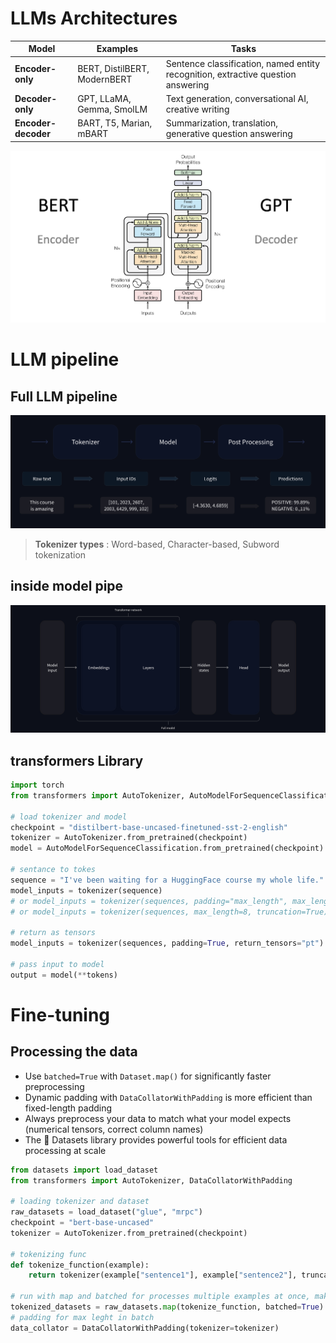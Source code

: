 
# LLMs Architectures  


Model | Examples |Tasks
|--|--|--|
**Encoder-only** | BERT, DistilBERT, ModernBERT | Sentence classification, named entity recognition, extractive question answering
**Decoder-only** | GPT, LLaMA, Gemma, SmolLM | Text generation, conversational AI, creative writing 
**Encoder-decoder** | BART, T5, Marian, mBART | Summarization, translation, generative question answering


![transformers_architecture](./pics/LLMs/transformers_architecture.png)

# LLM pipeline
## Full LLM pipeline
![Full LLM pipeline](./pics/LLMs/full_nlp_pipeline-dark.svg)
> **Tokenizer types** : Word-based,  Character-based, Subword tokenization
## inside model pipe
![inside model pipeline](./pics/LLMs/transformer_and_head-dark.svg)

## transformers Library

```python
import torch
from transformers import AutoTokenizer, AutoModelForSequenceClassification

# load tokenizer and model
checkpoint = "distilbert-base-uncased-finetuned-sst-2-english"
tokenizer = AutoTokenizer.from_pretrained(checkpoint)
model = AutoModelForSequenceClassification.from_pretrained(checkpoint)

# sentance to tokes
sequence = "I've been waiting for a HuggingFace course my whole life."
model_inputs = tokenizer(sequence)
# or model_inputs = tokenizer(sequences, padding="max_length", max_length=8)
# or model_inputs = tokenizer(sequences, max_length=8, truncation=True)

# return as tensors
model_inputs = tokenizer(sequences, padding=True, return_tensors="pt") # pt: pytorch tensors 

# pass input to model 
output = model(**tokens)
```
# Fine-tuning 
## Processing the data
-   Use  `batched=True`  with  `Dataset.map()`  for significantly faster preprocessing
-   Dynamic padding with  `DataCollatorWithPadding`  is more efficient than fixed-length padding
-   Always preprocess your data to match what your model expects (numerical tensors, correct column names)
-   The 🤗 Datasets library provides powerful tools for efficient data processing at scale
```python
from datasets import load_dataset
from transformers import AutoTokenizer, DataCollatorWithPadding

# loading tokenizer and dataset
raw_datasets = load_dataset("glue", "mrpc")
checkpoint = "bert-base-uncased"
tokenizer = AutoTokenizer.from_pretrained(checkpoint)

# tokenizing func
def tokenize_function(example):
    return tokenizer(example["sentence1"], example["sentence2"], truncation=True)
    
# run with map and batched for processes multiple examples at once, making tokenization much faster. 
tokenized_datasets = raw_datasets.map(tokenize_function, batched=True)
# padding for max leght in batch
data_collator = DataCollatorWithPadding(tokenizer=tokenizer)
```
<!--stackedit_data:
eyJoaXN0b3J5IjpbMjI0NTY1NzUxLDE4ODc5OTAxMDQsMTQ1ND
QyOTk1NywtMTkxNjk2MTI4NSw4MDI3MzkyNTUsMTAzNDI3NjMx
MSwtMjczMjU2NTA5LC0xOTUxMTgyODQyLC0xNTgxNzgwOTc2LD
E1MTE4ODg5NzEsMjkxMzYxNDM1LDczMDk5ODExNl19
-->